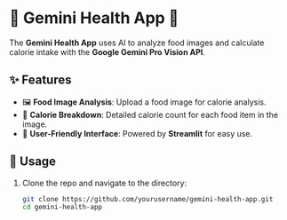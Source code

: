 # 🍎 Gemini Health App 🥗  

The **Gemini Health App** uses AI to analyze food images and calculate calorie intake with the **Google Gemini Pro Vision API**.  

## ✨ Features  
- 🖼️ **Food Image Analysis**: Upload a food image for calorie analysis.  
- 🔢 **Calorie Breakdown**: Detailed calorie count for each food item in the image.  
- 🌟 **User-Friendly Interface**: Powered by **Streamlit** for easy use.  

## 🚀 Usage  
1. Clone the repo and navigate to the directory:  
   ```bash
   git clone https://github.com/yourusername/gemini-health-app.git  
   cd gemini-health-app  
